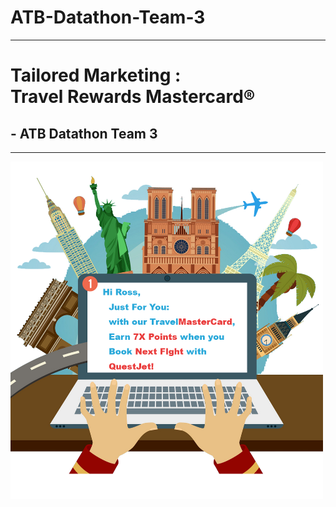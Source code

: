 # ATB-Datathon-Team-3
---
# Tailored Marketing :<br>Travel Rewards Mastercard®

## - ATB Datathon Team 3
-----
<img src="Images/travel_reward.png" width="500" /> 
